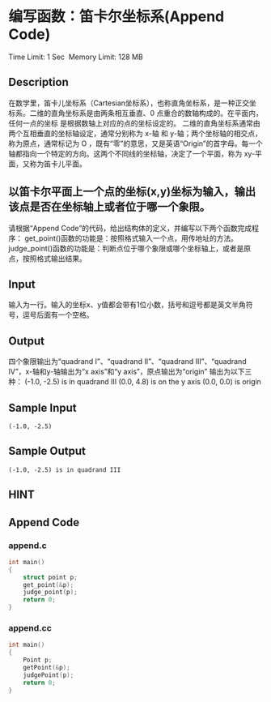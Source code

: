 # 编写函数：笛卡尔坐标系(Append Code)
Time Limit: 1 Sec  Memory Limit: 128 MB


## Description

在数学里，笛卡儿坐标系（Cartesian坐标系），也称直角坐标系，是一种正交坐标系。二维的直角坐标系是由两条相互垂直、0 点重合的数轴构成的。在平面内，任何一点的坐标 是根据数轴上对应的点的坐标设定的。
二维的直角坐标系通常由两个互相垂直的坐标轴设定，通常分别称为 x-轴 和 y-轴；两个坐标轴的相交点，称为原点，通常标记为 O ，既有“零”的意思，又是英语“Origin”的首字母。每一个轴都指向一个特定的方向。这两个不同线的坐标轴，决定了一个平面，称为 xy-平面，又称为笛卡儿平面。

以笛卡尔平面上一个点的坐标(x,y)坐标为输入，输出该点是否在坐标轴上或者位于哪一个象限。
-----------------------------------------------------------------------------
请根据“Append Code”的代码，给出结构体的定义，并编写以下两个函数完成程序：
get_point()函数的功能是：按照格式输入一个点，用传地址的方法。
judge_point()函数的功能是：判断点位于哪个象限或哪个坐标轴上，或者是原点，按照格式输出结果。




## Input
输入为一行。输入的坐标x、y值都会带有1位小数，括号和逗号都是英文半角符号，逗号后面有一个空格。



## Output
四个象限输出为“quadrand I”、“quadrand II”、“quadrand III”、“quadrand IV”，x-轴和y-轴输出为“x axis”和“y axis”，原点输出为“origin”
输出为以下三种：
(-1.0, -2.5) is in quadrand III
(0.0, 4.8) is on the y axis
(0.0, 0.0) is origin



## Sample Input
```
(-1.0, -2.5)
```
## Sample Output
```
(-1.0, -2.5) is in quadrand III
```

## HINT


## Append Code
### append.c
```c
int main()
{
    struct point p;
    get_point(&p);
    judge_point(p);
    return 0;
}
```
### append.cc
```cpp
int main()
{
    Point p;
    getPoint(&p);
    judgePoint(p);
    return 0;
}
```
